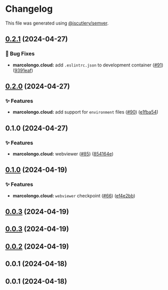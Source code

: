 # Changelog

This file was generated using [@jscutlery/semver](https://github.com/jscutlery/semver).

## [0.2.1](https://github.com/marcolongol/marcolongo.cloud/compare/marcolongo.cloud-v0.2.0...marcolongo.cloud-v0.2.1) (2024-04-27)


### 🐞 Bug Fixes

* **marcolongo.cloud:** add `.eslintrc.json` to development container ([#91](https://github.com/marcolongol/marcolongo.cloud/issues/91)) ([9391eaf](https://github.com/marcolongol/marcolongo.cloud/commit/9391eaf3a68ab9f26e58044566b716b12ecfa19c))

## [0.2.0](https://github.com/marcolongol/marcolongo.cloud/compare/marcolongo.cloud-v0.1.0...marcolongo.cloud-v0.2.0) (2024-04-27)


### ✨ Features

* **marcolongo.cloud:** add support for `environment` files ([#90](https://github.com/marcolongol/marcolongo.cloud/issues/90)) ([e1fba54](https://github.com/marcolongol/marcolongo.cloud/commit/e1fba549aa019d9c5bcf1a9fc915489d5554628f))

## 0.1.0 (2024-04-27)


### ✨ Features

* **marcolongo.cloud:** webviewer ([#85](https://github.com/marcolongol/marcolongo.cloud/issues/85)) ([854164e](https://github.com/marcolongol/marcolongo.cloud/commit/854164e0221139e53c076c5ea9067090b19b42e5))

## [0.1.0](https://github.com/marcolongol/marcolongo.cloud/compare/marcolongo.cloud-dev0.0.3...marcolongo.cloud-dev0.1.0) (2024-04-19)


### ✨ Features

* **marcolongo.cloud:** `webviewer` checkpoint ([#66](https://github.com/marcolongol/marcolongo.cloud/issues/66)) ([ef4e2bb](https://github.com/marcolongol/marcolongo.cloud/commit/ef4e2bbecfabfc7aaa0511ba1295059c7550908a))

## [0.0.3](https://github.com/marcolongol/marcolongo.cloud/compare/marcolongo.cloud-dev0.0.2...marcolongo.cloud-dev0.0.3) (2024-04-19)

## [0.0.3](https://github.com/marcolongol/marcolongo.cloud/compare/marcolongo.cloud-dev0.0.2...marcolongo.cloud-dev0.0.3) (2024-04-19)

## [0.0.2](https://github.com/marcolongol/marcolongo.cloud/compare/marcolongo.cloud-dev0.0.1...marcolongo.cloud-dev0.0.2) (2024-04-19)

## 0.0.1 (2024-04-18)

## 0.0.1 (2024-04-18)
